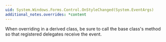 ```yaml
---
uid: System.Windows.Forms.Control.OnStyleChanged(System.EventArgs)
additional_notes.overrides: *content
---
```


<p>When overriding <xref href="System.Windows.Forms.Control.OnStyleChanged(System.EventArgs)"></xref> in a derived class, be sure to call the base class's <xref href="System.Windows.Forms.Control.OnStyleChanged(System.EventArgs)"></xref> method so that registered delegates receive the event.</p>


